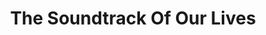 ---
title: "The Soundtrack Of Our Lives"
summary: "The Soundtrack of Our Lives, often abbreviated T.S.O.O.L., was a Swedish rock band that formed in Gothenburg in 1995 and disbanded in 2012. The band's style draws heavily from sixties and seventies rock and punk, such as Rolling Stones and Iggy and the Stooges. Psychedelic rock is another strong influence for the band, and psychedelic and mystical references are also prominent in the band's lyrics and aesthetics. The abbreviation 'OEOC', which features on all their albums, refers to the phrase \"as above, so below\" from Hermeticism."
slug: "the-soundtrack-of-our-lives"
image: "the-soundtrack-of-our-lives.jpg"
apple_music_artist_url: "None"
wikipedia_url: "https://en.wikipedia.org/wiki/The_Soundtrack_of_Our_Lives"
---